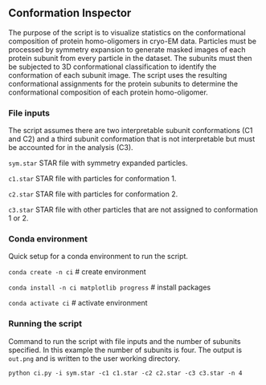 ## Conformation Inspector
The purpose of the script is to visualize statistics on the conformational composition of protein homo-oligomers in cryo-EM data. Particles must be processed by symmetry expansion to generate masked images of each protein subunit from every particle in the dataset. The subunits must then be subjected to 3D conformational classification to identify the conformation of each subunit image. The script uses the resulting conformational assignments for the protein subunits to determine the conformational composition of each protein homo-oligomer.

### File inputs
The script assumes there are two interpretable subunit conformations (C1 and C2) and a third subunit conformation that is not interpretable but must be accounted for in the analysis (C3).

`sym.star` STAR file with symmetry expanded particles.

`c1.star` STAR file with particles for conformation 1.

`c2.star` STAR file with particles for conformation 2.

`c3.star` STAR file with other particles that are not assigned to conformation 1 or 2.

### Conda environment
Quick setup for a conda environment to run the script.

`conda create -n ci` # create environment

`conda install -n ci matplotlib progress` # install packages

`conda activate ci` # activate environment

### Running the script
Command to run the script with file inputs and the number of subunits specified. In this example the number of subunits is four. The output is `out.png` and is written to the user working directory.

`python ci.py -i sym.star -c1 c1.star -c2 c2.star -c3 c3.star -n 4`



